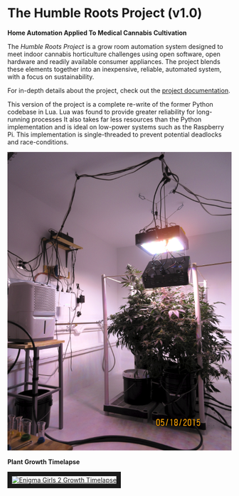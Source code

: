 # The Humble Roots Project (v1.0)
**Home Automation Applied To Medical Cannabis Cultivation**

The *Humble Roots Project* is a grow room automation system designed to meet indoor cannabis horticulture
challenges using open software, open hardware and readily available consumer appliances. The project
blends these elements together into an inexpensive, reliable, automated system, with a focus
on sustainability.

For in-depth details about the project, check out the [project documentation](./docs/HumbleRootsProject.pdf).

This version of the project is a complete re-write of the former Python codebase in Lua.
Lua was found to provide greater reliability for long-running processes It also takes far less resources than the 
Python implementation and is ideal on low-power systems such as the Raspberry Pi.
This implementation is single-threaded to prevent potential deadlocks and race-conditions.

![Humble Roots Lab](./docs/humbleroots.png "Humble Roots Lab")

**Plant Growth Timelapse**

<a href="http://www.youtube.com/watch?feature=player_embedded&v=OL0RneAysnU
" target="_blank"><img src="http://img.youtube.com/vi/OL0RneAysnU/0.jpg" 
alt="Enigma Girls 2 Growth Timelapse" width="240" height="180" border="10" /></a>

